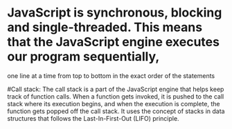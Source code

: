 
# JavaScript is synchronous, blocking and single-threaded. This means that the JavaScript engine executes our program sequentially,
 one line at a time from top to bottom in the exact order of the statements


#Call stack: The call stack is a part of the JavaScript engine that helps keep track of function calls. When a function gets invoked, it is pushed to the call stack where its execution begins, and when the execution is complete, the function gets popped off the call stack. It uses the concept of stacks in data structures that follows the Last-In-First-Out (LIFO) principle.
